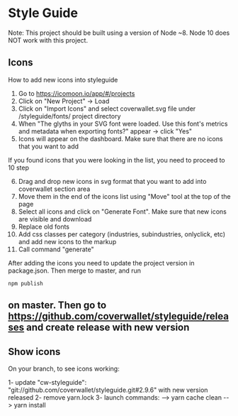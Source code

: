 # Style Guide 

Note: This project should be built using a version of Node ~8. Node 10 does NOT work with this project.

## Icons
How to add new icons into styleguide
1. Go to https://icomoon.io/app/#/projects
2. Click on "New Project" -> Load
3. Click on "Import Icons" and select coverwallet.svg file under /styleguide/fonts/ project directory
4. When "The glyths in your SVG font were loaded. Use this font's metrics and metadata when exporting fonts?" appear -> click "Yes"
5. Icons will appear on the dashboard. Make sure that there are no icons that you want to add

If you found icons that you were looking in the list, you need to proceed to 10 step

6. Drag and drop new icons in svg format that you want to add into coverwallet section area
7. Move them in the end of the icons list using "Move" tool at the top of the page
8. Select all icons and click on "Generate Font". Make sure that new icons are visible and download
9. Replace old fonts
10. Add css classes per category (industries, subindustries, onlyclick, etc) and add new icons to the markup
11. Call command "generate"

After adding the icons you need to update the project version in package.json. Then merge to master, and run 
```
npm publish
```
on master. Then go to https://github.com/coverwallet/styleguide/releases and create release with new version
---

## Show icons

On your branch, to see icons working:

  1- update "cw-styleguide": "git://github.com/coverwallet/styleguide.git#2.9.6" with new version released
  2- remove yarn.lock
  3- launch commands: 
    --> yarn cache clean
    --> yarn install 

